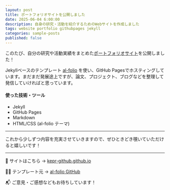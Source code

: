 ```yaml
---
layout: post
title: ポートフォリオサイトを公開しました
date: 2025-06-04 6:00:00
description: 自身の研究・活動を紹介するためのWebサイトを作成しました
tags: website portfolio githubpages jekyll
categories: sample-posts
published: false
---
```


このたび、自分の研究や活動実績をまとめた[ポートフォリオサイト](https://kepr-github.github.io)を公開しました！

Jekyllベースのテンプレート [al-folio](https://github.com/alshedivat/al-folio) を使い、GitHub Pagesでホスティングしています。まだまだ発展途上ですが、論文、プロジェクト、ブログなどを整理して発信していければと思っています。

#### 使った技術・ツール

- Jekyll
- GitHub Pages
- Markdown
- HTML/CSS (al-folio テーマ)

---

これから少しずつ内容を充実させていきますので、ぜひときどき覗いていただけると嬉しいです！

---

🎯 サイトはこちら → [kepr-github.github.io](https://yourusername.github.io)

👨‍💻 テンプレート元 → [al-folio GitHub](https://github.com/alshedivat/al-folio)

📬 ご意見・ご感想などもお待ちしています！
